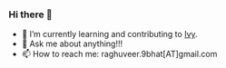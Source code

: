 ### Hi there 👋

<!--
**raghuveerbhat/raghuveerbhat** is a ✨ _special_ ✨ repository because its `README.md` (this file) appears on your GitHub profile.

Here are some ideas to get you started:
-->

- 🌱 I’m currently learning and contributing to [Ivy](https://github.com/unifyai/ivy).
- 💬 Ask me about anything!!!
- 📫 How to reach me: raghuveer.9bhat[AT]gmail.com

<!--
![Raghuveer's GitHub stats](https://github-readme-stats.vercel.app/api?username=raghuveerbhat&show_icons=true&theme=radical)
-->
